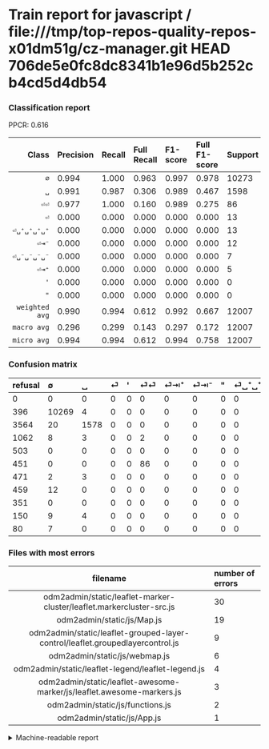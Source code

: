 # Train report for javascript / file:///tmp/top-repos-quality-repos-x01dm51g/cz-manager.git HEAD 706de5e0fc8dc8341b1e96d5b252cb4cd5d4db54

### Classification report

PPCR: 0.616

| Class | Precision | Recall | Full Recall | F1-score | Full F1-score | Support | Full Support | PPCR |
|------:|:----------|:-------|:------------|:---------|:---------|:--------|:-------------|:-----|
| `∅` | 0.994| 1.000| 0.963| 0.997| 0.978| 10273| 10669| 0.963 |
| `␣` | 0.991| 0.987| 0.306| 0.989| 0.467| 1598| 5162| 0.310 |
| `⏎⏎` | 0.977| 1.000| 0.160| 0.989| 0.275| 86| 537| 0.160 |
| `⏎` | 0.000| 0.000| 0.000| 0.000| 0.000| 13| 1075| 0.012 |
| `⏎␣⁺␣⁺␣⁺␣⁺` | 0.000| 0.000| 0.000| 0.000| 0.000| 13| 163| 0.080 |
| `⏎⇥⁻` | 0.000| 0.000| 0.000| 0.000| 0.000| 12| 471| 0.025 |
| `⏎␣⁻␣⁻␣⁻␣⁻` | 0.000| 0.000| 0.000| 0.000| 0.000| 7| 87| 0.080 |
| `⏎⇥⁺` | 0.000| 0.000| 0.000| 0.000| 0.000| 5| 476| 0.011 |
| `'` | 0.000| 0.000| 0.000| 0.000| 0.000| 0| 503| 0.000 |
| `"` | 0.000| 0.000| 0.000| 0.000| 0.000| 0| 351| 0.000 |
| `weighted avg` | 0.990| 0.994| 0.612| 0.992| 0.667| 12007| 19494| 0.616 |
| `macro avg` | 0.296| 0.299| 0.143| 0.297| 0.172| 12007| 19494| 0.616 |
| `micro avg` | 0.994| 0.994| 0.612| 0.994| 0.758| 12007| 19494| 0.616 |

### Confusion matrix

|refusal|  ∅| ␣| ⏎| '| ⏎⏎| ⏎⇥⁺| ⏎⇥⁻| "| ⏎␣⁺␣⁺␣⁺␣⁺| ⏎␣⁻␣⁻␣⁻␣⁻| 
|:---|:---|:---|:---|:---|:---|:---|:---|:---|:---|:---|
|0 |0 |0 |0 |0 |0 |0 |0 |0 |0 |0 |
|396 |10269 |4 |0 |0 |0 |0 |0 |0 |0 |0 |
|3564 |20 |1578 |0 |0 |0 |0 |0 |0 |0 |0 |
|1062 |8 |3 |0 |0 |2 |0 |0 |0 |0 |0 |
|503 |0 |0 |0 |0 |0 |0 |0 |0 |0 |0 |
|451 |0 |0 |0 |0 |86 |0 |0 |0 |0 |0 |
|471 |2 |3 |0 |0 |0 |0 |0 |0 |0 |0 |
|459 |12 |0 |0 |0 |0 |0 |0 |0 |0 |0 |
|351 |0 |0 |0 |0 |0 |0 |0 |0 |0 |0 |
|150 |9 |4 |0 |0 |0 |0 |0 |0 |0 |0 |
|80 |7 |0 |0 |0 |0 |0 |0 |0 |0 |0 |

### Files with most errors

| filename | number of errors|
|:----:|:-----|
| odm2admin/static/leaflet-marker-cluster/leaflet.markercluster-src.js | 30 |
| odm2admin/static/js/Map.js | 19 |
| odm2admin/static/leaflet-grouped-layer-control/leaflet.groupedlayercontrol.js | 9 |
| odm2admin/static/js/webmap.js | 6 |
| odm2admin/static/leaflet-legend/leaflet-legend.js | 4 |
| odm2admin/static/leaflet-awesome-marker/js/leaflet.awesome-markers.js | 3 |
| odm2admin/static/js/functions.js | 2 |
| odm2admin/static/js/App.js | 1 |

<details>
    <summary>Machine-readable report</summary>
```json
{
  "cl_report": {"\"": {"f1-score": 0.0, "precision": 0.0, "recall": 0.0, "support": 0}, "\u0027": {"f1-score": 0.0, "precision": 0.0, "recall": 0.0, "support": 0}, "macro avg": {"f1-score": 0.2974837731178541, "precision": 0.29628624119214, "recall": 0.2987094985250594, "support": 12007}, "micro avg": {"f1-score": 0.9938369284583992, "precision": 0.9938369284583992, "recall": 0.9938369284583992, "support": 12007}, "weighted avg": {"f1-score": 0.9917598718636766, "precision": 0.9896973409997061, "recall": 0.9938369284583992, "support": 12007}, "\u2205": {"f1-score": 0.9969902912621359, "precision": 0.9943836544979181, "recall": 0.9996106298062883, "support": 10273}, "\u23ce": {"f1-score": 0.0, "precision": 0.0, "recall": 0.0, "support": 13}, "\u23ce\u21e5\u207a": {"f1-score": 0.0, "precision": 0.0, "recall": 0.0, "support": 5}, "\u23ce\u21e5\u207b": {"f1-score": 0.0, "precision": 0.0, "recall": 0.0, "support": 12}, "\u23ce\u23ce": {"f1-score": 0.9885057471264368, "precision": 0.9772727272727273, "recall": 1.0, "support": 86}, "\u23ce\u2423\u207a\u2423\u207a\u2423\u207a\u2423\u207a": {"f1-score": 0.0, "precision": 0.0, "recall": 0.0, "support": 13}, "\u23ce\u2423\u207b\u2423\u207b\u2423\u207b\u2423\u207b": {"f1-score": 0.0, "precision": 0.0, "recall": 0.0, "support": 7}, "\u2423": {"f1-score": 0.9893416927899685, "precision": 0.9912060301507538, "recall": 0.9874843554443054, "support": 1598}},
  "cl_report_full": {"\"": {"f1-score": 0.0, "precision": 0.0, "recall": 0.0, "support": 351}, "\u0027": {"f1-score": 0.0, "precision": 0.0, "recall": 0.0, "support": 503}, "macro avg": {"f1-score": 0.1720664970893112, "precision": 0.29628624119214, "recall": 0.14283526439956976, "support": 19494}, "micro avg": {"f1-score": 0.7576267420081901, "precision": 0.9938369284583992, "recall": 0.6121370678157382, "support": 19494}, "weighted avg": {"f1-score": 0.666674086930383, "precision": 0.8336144553207107, "recall": 0.6121370678157382, "support": 19494}, "\u2205": {"f1-score": 0.9781863212040389, "precision": 0.9943836544979181, "recall": 0.9625082013309588, "support": 10669}, "\u23ce": {"f1-score": 0.0, "precision": 0.0, "recall": 0.0, "support": 1075}, "\u23ce\u21e5\u207a": {"f1-score": 0.0, "precision": 0.0, "recall": 0.0, "support": 476}, "\u23ce\u21e5\u207b": {"f1-score": 0.0, "precision": 0.0, "recall": 0.0, "support": 471}, "\u23ce\u23ce": {"f1-score": 0.27520000000000006, "precision": 0.9772727272727273, "recall": 0.1601489757914339, "support": 537}, "\u23ce\u2423\u207a\u2423\u207a\u2423\u207a\u2423\u207a": {"f1-score": 0.0, "precision": 0.0, "recall": 0.0, "support": 163}, "\u23ce\u2423\u207b\u2423\u207b\u2423\u207b\u2423\u207b": {"f1-score": 0.0, "precision": 0.0, "recall": 0.0, "support": 87}, "\u2423": {"f1-score": 0.4672786496890732, "precision": 0.9912060301507538, "recall": 0.3056954668733049, "support": 5162}},
  "ppcr": 0.6159331076228584
}
```
</details>
